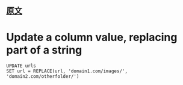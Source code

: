 ## [原文](https://stackoverflow.com/questions/10177208/update-a-column-value-replacing-part-of-a-string)

# Update a column value, replacing part of a string

```mysql
UPDATE urls
SET url = REPLACE(url, 'domain1.com/images/', 'domain2.com/otherfolder/')
```